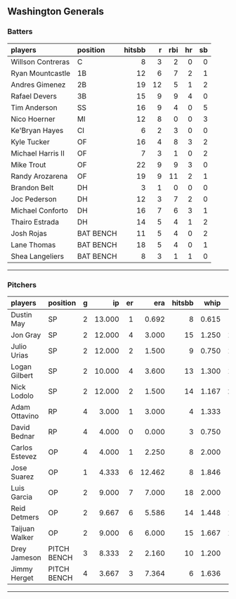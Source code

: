 ## Washington Generals

### Batters

 
|players           |position  | hitsbb|  r| rbi| hr| sb| 
|:-----------------|:---------|------:|--:|---:|--:|--:| 
|Willson Contreras |C         |      8|  3|   2|  0|  0| 
|Ryan Mountcastle  |1B        |     12|  6|   7|  2|  1| 
|Andres Gimenez    |2B        |     19| 12|   5|  1|  2| 
|Rafael Devers     |3B        |     15|  9|   9|  4|  0| 
|Tim Anderson      |SS        |     16|  9|   4|  0|  5| 
|Nico Hoerner      |MI        |     12|  8|   0|  0|  3| 
|Ke'Bryan Hayes    |CI        |      6|  2|   3|  0|  0| 
|Kyle Tucker       |OF        |     16|  4|   8|  3|  2| 
|Michael Harris II |OF        |      7|  3|   1|  0|  2| 
|Mike Trout        |OF        |     22|  9|   9|  3|  0| 
|Randy Arozarena   |OF        |     19|  9|  11|  2|  1| 
|Brandon Belt      |DH        |      3|  1|   0|  0|  0| 
|Joc Pederson      |DH        |     12|  3|   7|  2|  0| 
|Michael Conforto  |DH        |     16|  7|   6|  3|  1| 
|Thairo Estrada    |DH        |     14|  5|   4|  1|  2| 
|Josh Rojas        |BAT BENCH |     11|  5|   4|  0|  2| 
|Lane Thomas       |BAT BENCH |     18|  5|   4|  0|  1| 
|Shea Langeliers   |BAT BENCH |      8|  3|   1|  1|  0| 


* * *

### Pitchers

 
|players        |position    |  g|     ip| er|    era| hitsbb|  whip| so|  w| sv| 
|:--------------|:-----------|--:|------:|--:|------:|------:|-----:|--:|--:|--:| 
|Dustin May     |SP          |  2| 13.000|  1|  0.692|      8| 0.615|  9|  1|  0| 
|Jon Gray       |SP          |  2| 12.000|  4|  3.000|     15| 1.250| 11|  1|  0| 
|Julio Urias    |SP          |  2| 12.000|  2|  1.500|      9| 0.750| 12|  2|  0| 
|Logan Gilbert  |SP          |  2| 10.000|  4|  3.600|     13| 1.300| 13|  0|  0| 
|Nick Lodolo    |SP          |  2| 12.000|  2|  1.500|     14| 1.167| 21|  1|  0| 
|Adam Ottavino  |RP          |  4|  3.000|  1|  3.000|      4| 1.333|  4|  0|  0| 
|David Bednar   |RP          |  4|  4.000|  0|  0.000|      3| 0.750|  7|  0|  4| 
|Carlos Estevez |OP          |  4|  4.000|  1|  2.250|      8| 2.000|  7|  0|  0| 
|Jose Suarez    |OP          |  1|  4.333|  6| 12.462|      8| 1.846|  4|  0|  0| 
|Luis Garcia    |OP          |  2|  9.000|  7|  7.000|     18| 2.000|  8|  0|  0| 
|Reid Detmers   |OP          |  2|  9.667|  6|  5.586|     14| 1.448| 12|  0|  0| 
|Taijuan Walker |OP          |  2|  9.000|  6|  6.000|     15| 1.667| 10|  0|  0| 
|Drey Jameson   |PITCH BENCH |  3|  8.333|  2|  2.160|     10| 1.200|  8|  2|  1| 
|Jimmy Herget   |PITCH BENCH |  4|  3.667|  3|  7.364|      6| 1.636|  2|  0|  0| 


* * *


